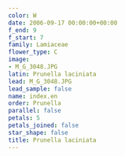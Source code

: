 ```yaml
---
color: W
date: 2006-09-17 00:00:00+00:00
f_end: 9
f_start: 7
family: Lamiaceae
flower_type: C
image:
- M_G_3048.JPG
latin: Prunella laciniata
lead: M_G_3048.JPG
lead_sample: false
name: index.en
order: Prunella
parallel: false
petals: 5
petals_joined: false
star_shape: false
title: Prunella laciniata
---
```

